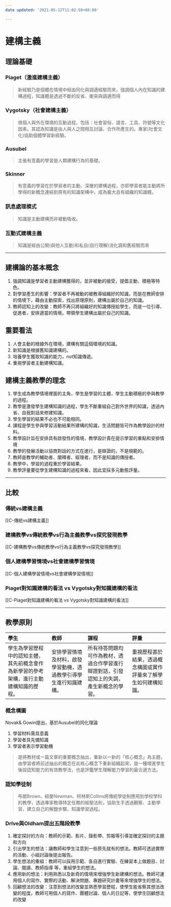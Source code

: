```yaml
---
date updated: '2021-05-12T11:02:50+08:00'

---
```


# 建構主義

## 理論基礎
### Piaget（激進建構主義）
>新經驗乃是個體在情境中經由同化與調適經驗而來，強調個人內在知識的建構過程，知識體是透過不斷的反省、衝突與調適而得

### Vygotsky（社會建構主義）
>視個人與外在環境的互動過程，包括：社會習俗、語言、工具、符號等文化因素。其認為知識是由人與人之間相互討論、合作所產生的。專家(社會文化)協助個體學習新經驗。

### Ausubel
>主張有意義的學習是人類建構行為的基礎。

### Skinner
>有意義的學習在於學習者的主動、深層的建構過程，亦即學習者能主動將所學得的新概念連結到原有的知識架構中，成為龐大且有組織的知識體。
 
### 訊息處理模式
>知識是主動建構而非被動吸收。

### 互動式建構主義
>知識是經由公開(與他人互動)和私自(自行理解)消化調和舊經驗而來

---

## 建構論的基本概念

1. 強調知識是學習者主動建構獲得的，並非被動的接受，提倡主動、積極等特色。
2. 對學習產生的影響：學習者不再被動的被教導組織好的知識，而是在教師安排的情境下，藉由主動探索，找出原理原則，建構出屬於自己的知識。
3. 教師認知上的改變：教師不再只將組織好的知識傳授給學生，而是一位引導、促進者，安排適當的情境，帶領學生建構出屬於自己的知識。

## 重要看法
1. 人會主動的根據外在環境，建構有關這個環境的知識。
2. 新知識是根據舊知識建構的。
3. 培養學生獲取知識的能力，not知識傳遞。
4. 重視學習者主動建構知識。

## 建構主義教學的理念

1.  學生成為教學情境裡面的主角，學生是學習的主體，學生主動積極的參與教學的過程。
2.  教學是激發學生建構知識的過程，學生不斷重組自己對外世界的知識，透過內省、自我對話來修建知識。
3.  學生學習的結果不必也不可能相同。
4.  課程是學生參與學習活動結果所建構的知識，生活問題皆可作為教學設計的材料。
5.  教學設計旨在安排具有啟發性的情境，教學設計貴在提示學習的重點和安排情境
6.  教學的發展活動以協商對話的方式在進行，是辯證的，不是規範的。
7.  教師是教學的輔助者、闡釋者、經理者，而不是知識的傳授者。
8.  教學中，學習的過程重於學習結果。
9.  教學評量要從學生建構知識的過程來看，因此宜採多元動態評量。

---

## 比較

### 傳統vs建構主義

[[C-傳統vs建構主義]]

### 建構教學vs傳統教學vs行為主義教學vs探究發現教學

[[C-建構教學vs傳統教學vs行為主義教學vs探究發現教學]]

### 個人建構學習情境vs社會建構學習情境

[[C-個人建構學習情境vs社會建構學習情境]]

### Piaget對知識建構的看法 vs Vygotsky對知識建構的看法

[[C-Piaget對知識建構的看法 vs Vygotsky對知識建構的看法]]

---

## 教學原則

| 學生                                          | 教師                               | 課程                                           | 評量                               |
| :------------------------------------------ | :------------------------------- | :------------------------------------------- | :------------------------------- |
| 學生為學習歷程中的認知主體，其先前概念會作為新學習的參考架構，進行主動建構知識的歷程。 | 安排學習情境及材料，啟發學習動機，透過教學引導學生進行知識建構。 | 所有待答問題均可作為教材，透過合作學習進行辯證對話，引發認知上的失調，產生新概念的學習。 | 重視歷程甚於結果，透過概念構圖或實作評量來了解學生如何建構知識。 |

### 概念構圖
Novak& Gowin提出，基於Ausubel的同化理論
1. 學習材料需具意義
2. 學習者具先備知識
3. 學習者表示學習動機

>是將教材或一篇文章的重要概念抽出，重新以一新的「核心概念」為主題，由學習者將前述抽出的概念在此核心概念下重新組織起來，是一種增進學生後設認知能力的有效教學法，也是評鑑學生理解能力學習的最合適方法。

### 認知學徒制
>布朗Brown、紐曼Newman、柯林斯Collins將傳統學徒制應用到學校學科的教學，透過專家教導特定任務的經驗法則，協助生手透過觀察、主動學習，建立自己的解題步驟、知識學習過程。

### Drlve與Oldham提出五階段教學
1. 確定探討的方向：教師的示範、影片、錄影帶、剪報等引導並確定探討的主題和方向
2. 引出學生的想法：讓教師和學生注意到一些原先就有的想法。教師可透過實際的活動、小組討論後提出報告。
3. 學生想法的重組：教師可以採用示範、各自進行實驗、在練習本上做題目、討論、閱讀、教師指導 等，重組學生的想法。
4. 應用新的想法：利用熟悉以及新奇的情境來增強學生新建構的想法。教師可運用個人的寫作、實際的活動、解決問題、專題研究計畫等來增強學生的想法。
5. 回顧想法的改變：注意到想法的改變並熟悉學習歷程，使學生能省察其想法改變的程度。教師可用個人的寫作、團體討論、個人的日記等，使學生回顧想法的改變
